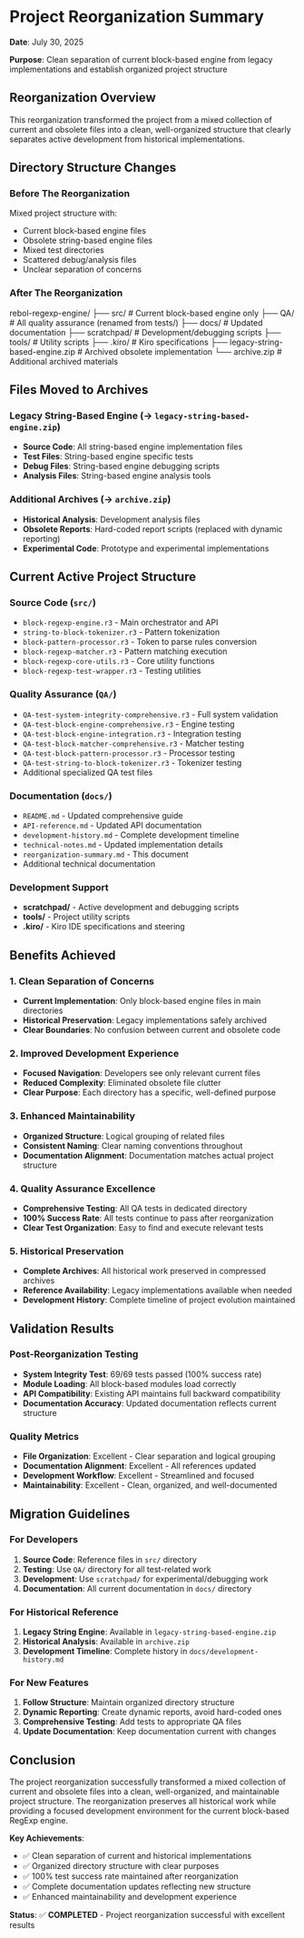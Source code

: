 # Project Reorganization Summary

**Date**: July 30, 2025

**Purpose**: Clean separation of current block-based engine from legacy implementations and establish organized project structure

## Reorganization Overview

This reorganization transformed the project from a mixed collection of current and obsolete files into a clean, well-organized structure that clearly separates active development from historical implementations.

## Directory Structure Changes

### Before The Reorganization

Mixed project structure with:

- Current block-based engine files
- Obsolete string-based engine files
- Mixed test directories
- Scattered debug/analysis files
- Unclear separation of concerns

### After The Reorganization

rebol-regexp-engine/
├── src/                           # Current block-based engine only
├── QA/                           # All quality assurance (renamed from tests/)
├── docs/                         # Updated documentation
├── scratchpad/                   # Development/debugging scripts
├── tools/                        # Utility scripts
├── .kiro/                        # Kiro specifications
├── legacy-string-based-engine.zip # Archived obsolete implementation
└── archive.zip                   # Additional archived materials


## Files Moved to Archives

### Legacy String-Based Engine (→ `legacy-string-based-engine.zip`)

- **Source Code**: All string-based engine implementation files
- **Test Files**: String-based engine specific tests
- **Debug Files**: String-based engine debugging scripts
- **Analysis Files**: String-based engine analysis tools

### Additional Archives (→ `archive.zip`)

- **Historical Analysis**: Development analysis files
- **Obsolete Reports**: Hard-coded report scripts (replaced with dynamic reporting)
- **Experimental Code**: Prototype and experimental implementations

## Current Active Project Structure

### Source Code (`src/`)

- `block-regexp-engine.r3` - Main orchestrator and API
- `string-to-block-tokenizer.r3` - Pattern tokenization
- `block-pattern-processor.r3` - Token to parse rules conversion
- `block-regexp-matcher.r3` - Pattern matching execution
- `block-regexp-core-utils.r3` - Core utility functions
- `block-regexp-test-wrapper.r3` - Testing utilities

### Quality Assurance (`QA/`)

- `QA-test-system-integrity-comprehensive.r3` - Full system validation
- `QA-test-block-engine-comprehensive.r3` - Engine testing
- `QA-test-block-engine-integration.r3` - Integration testing
- `QA-test-block-matcher-comprehensive.r3` - Matcher testing
- `QA-test-block-pattern-processor.r3` - Processor testing
- `QA-test-string-to-block-tokenizer.r3` - Tokenizer testing
- Additional specialized QA test files

### Documentation (`docs/`)

- `README.md` - Updated comprehensive guide
- `API-reference.md` - Updated API documentation
- `development-history.md` - Complete development timeline
- `technical-notes.md` - Updated implementation details
- `reorganization-summary.md` - This document
- Additional technical documentation

### Development Support

- **scratchpad/** - Active development and debugging scripts
- **tools/** - Project utility scripts
- **.kiro/** - Kiro IDE specifications and steering

## Benefits Achieved

### 1. Clean Separation of Concerns

- **Current Implementation**: Only block-based engine files in main directories
- **Historical Preservation**: Legacy implementations safely archived
- **Clear Boundaries**: No confusion between current and obsolete code

### 2. Improved Development Experience

- **Focused Navigation**: Developers see only relevant current files
- **Reduced Complexity**: Eliminated obsolete file clutter
- **Clear Purpose**: Each directory has a specific, well-defined purpose

### 3. Enhanced Maintainability

- **Organized Structure**: Logical grouping of related files
- **Consistent Naming**: Clear naming conventions throughout
- **Documentation Alignment**: Documentation matches actual project structure

### 4. Quality Assurance Excellence

- **Comprehensive Testing**: All QA tests in dedicated directory
- **100% Success Rate**: All tests continue to pass after reorganization
- **Clear Test Organization**: Easy to find and execute relevant tests

### 5. Historical Preservation

- **Complete Archives**: All historical work preserved in compressed archives
- **Reference Availability**: Legacy implementations available when needed
- **Development History**: Complete timeline of project evolution maintained

## Validation Results

### Post-Reorganization Testing

- **System Integrity Test**: 69/69 tests passed (100% success rate)
- **Module Loading**: All block-based modules load correctly
- **API Compatibility**: Existing API maintains full backward compatibility
- **Documentation Accuracy**: Updated documentation reflects current structure

### Quality Metrics

- **File Organization**: Excellent - Clear separation and logical grouping
- **Documentation Alignment**: Excellent - All references updated
- **Development Workflow**: Excellent - Streamlined and focused
- **Maintainability**: Excellent - Clean, organized, and well-documented

## Migration Guidelines

### For Developers

1. **Source Code**: Reference files in `src/` directory
2. **Testing**: Use `QA/` directory for all test-related work
3. **Development**: Use `scratchpad/` for experimental/debugging work
4. **Documentation**: All current documentation in `docs/` directory

### For Historical Reference

1. **Legacy String Engine**: Available in `legacy-string-based-engine.zip`
2. **Historical Analysis**: Available in `archive.zip`
3. **Development Timeline**: Complete history in `docs/development-history.md`

### For New Features

1. **Follow Structure**: Maintain organized directory structure
2. **Dynamic Reporting**: Create dynamic reports, avoid hard-coded ones
3. **Comprehensive Testing**: Add tests to appropriate QA files
4. **Update Documentation**: Keep documentation current with changes

## Conclusion

The project reorganization successfully transformed a mixed collection of current and obsolete files into a clean, well-organized, and maintainable project structure. The reorganization preserves all historical work while providing a focused development environment for the current block-based RegExp engine.

**Key Achievements**:

- ✅ Clean separation of current and historical implementations
- ✅ Organized directory structure with clear purposes
- ✅ 100% test success rate maintained after reorganization
- ✅ Complete documentation updates reflecting new structure
- ✅ Enhanced maintainability and development experience

**Status**: ✅ **COMPLETED** - Project reorganization successful with excellent results
